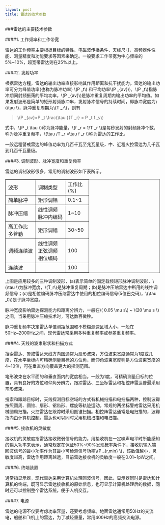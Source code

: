 ```yaml
---
layout: post
title: 雷达的技术参数
---
```


###雷达的主要技术参数

####1. 工作频率和工作带宽

雷达的工作频率主要根据目标的特性、电磁波传播条件、天线尺寸、高频器件性能、测量精度和功能要求等因素来确定。一般要求工作带宽为中心频率的5%~10%，超宽带雷达则在25%以上。

####2. 发射功率

根据雷达方程，雷达的输出功率直接影响其作用距离和抗干扰能力。雷达的输出功率可分为峰值功率(也称为脉冲功率) \\(P _t\\) 和平均功率\\(P _{av}\\)，\\(P _t\\)指脉冲期间射频振荡的平均功率，\\(P _{av}\\)是脉冲重复周期内输出功率的平均值。如果发射波形是简单的矩形射频脉冲串，发射脉冲信号的持续时间，即脉冲宽度为\\(\tau \\)，脉冲重复周期为\\(T _r\\)，则有

>\\(P _{av}=P _t \frac{\tau }{T _r} = P _t f _v\\)

式中，\\(P _t  \tau  \\)称为脉冲能量，\\(f _r = 1/T _r \\)是每秒发射的射频脉冲个数，称为脉冲重复频率，\\(\tau /T _r =\tau f _r  \\)称为雷达的工作比。

一般远程警戒雷达的峰值功率为几百千瓦至兆瓦量级，中、近程火控雷达为几千瓦到几百千瓦量级。

####3. 调制波形、脉冲宽度和重复频率

雷达的调制波形很多，常用的调制波形如下表所示。

<table border=1px>
<tr>
<td width=80px>波形</td><td width=80px>调制类型</td><td width=60px>工作比(%)</td>
</tr>
<tr>
<td>简单脉冲</td><td>矩形调幅</td><td>0.1~1</td>
</tr>
<tr>
<td>脉冲压缩</td><td>线性调频<br>脉冲内编码</td><td>1~10</td>
</tr>
<tr>
<td>高工作比<br>多普勒</td><td>矩形调幅</td><td>30~50</td>
</tr>
<tr>
<td>调频连续波</td><td>线性调频<br>正弦调频<br>相位编码</td><td>100</td>
</tr>
<tr>
<td>连续波</td><td></td><td>100</td>
</tr>
</table>

上图是应用较多的三种调制波形，(a)表示简单的固定载频矩形脉冲调制波形，\\(\tau \\)为脉冲宽度，\\(T_r\\)是脉冲重复周期；(b)是脉冲压缩雷达中所用的线性调频信号；(c)是相位编码脉冲压缩雷达中使用的相位编码信号(5位巴克码)，\\(\tau _0\\)是子脉冲宽度。

脉冲宽度影响雷达探测能力和距离分辨力，一般在\\( 0.05 \mu s\\) ~ \\(20 \mu s \\)之间，当采用脉冲压缩技术时，可达数百微秒。

脉冲重复频率决定雷达单值测距范围和不模糊测速区域大小，一般在50Hz~2000Hz之间，现代雷达常采用多种重复频率或参差重复频率。

####4. 天线的波束形状和扫描方式

搜索雷达、警戒雷达天线方向图通常为扇形波束，方位波束宽度通常为1度或几度，在水平坐标内可精确测量目标的方位角，而仰角波束宽度则是方位波束宽度的4~10倍，可在垂直方向覆盖更大的探测范围。

笔形波束在水平面的和垂直面内的宽度相当，一般为1度，可精确测量目标的位置，具有良好的方位和仰角分辨力，跟踪雷达、三坐标雷达和相控阵雷达普遍采用笔形波束。


搜索和跟踪目标时，天线探测目标空域的方式有机械扫描和电扫描两种，控制波瓣按照圆周、圆锥、扇形、锯齿形、螺旋等轨迹运动。常规的两坐标警戒雷达采用机械圆周扫描，火控雷达在跟踪时采用圆锥扫描。相控阵雷达通常是电扫描的，波瓣指向由计算机控制。雷达也可以同时采用机械扫描和电扫描。

####5. 接收机的灵敏度

接收机的灵敏度指雷达接收微弱信号的能力，用接收机在一定噪声电平时所能感知的输入功率来表示，通常规定在保证50%~90%发现概率条件下，接收机输入端回波信号的最小功率作为其最小可检测信号功率\\(P _{r,min} \\)，该数值越小，灵敏度越高，雷达作用距离越远，目前雷达接收机的灵敏度一般在0.01~1pW之间。

####6. 终端装置

通常指显示器，现代雷达采用计算机处理回波信号，因此，显示器同时是雷达和计算机的终端，既可显示雷达接收机的原始信息，也可显示计算机处理后的数据，同时还可以控制整个雷达系统，便于人机交互。

####7. 电源

雷达的电源不仅要考虑功率容量，还要考虑频率。地面雷达通常用50Hz的交流电，船舶和飞机上的雷达，为了减轻重量，常用400Hz的高频交流电源。

